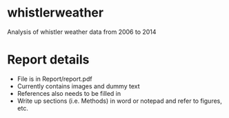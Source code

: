 # whistlerweather
Analysis of whistler weather data from 2006 to 2014

# Report details

* File is in Report/report.pdf
* Currently contains images and dummy text 
* References also needs to be filled in
* Write up sections (i.e. Methods) in word or notepad and refer to figures, etc.